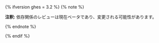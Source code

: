 {% ifversion ghes = 3.2 %}
{% note %}

**注釈:** 依存関係のレビューは現在ベータであり、変更される可能性があります。

{% endnote %}

{% endif %}
